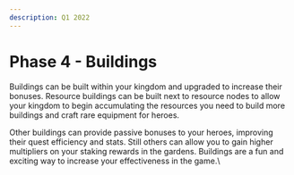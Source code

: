 ```yaml
---
description: Q1 2022
---
```


# Phase 4 - Buildings

Buildings can be built within your kingdom and upgraded to increase their bonuses. Resource buildings can be built next to resource nodes to allow your kingdom to begin accumulating the resources you need to build more buildings and craft rare equipment for heroes.

Other buildings can provide passive bonuses to your heroes, improving their quest efficiency and stats. Still others can allow you to gain higher multipliers on your staking rewards in the gardens. Buildings are a fun and exciting way to increase your effectiveness in the game.\\
